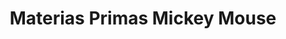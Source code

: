 ---
title: "Materias Primas Mickey Mouse"
url: /toluca-de-lerdo/materias-primas-mickey-mouse/
shop: general
---